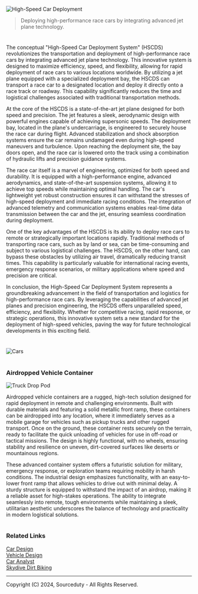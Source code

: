 ![High-Speed Car Deployment](https://github.com/sourceduty/Airborne_Car_Deployment/assets/123030236/ee7925cb-fcaf-4719-8cd6-b17f251ab57e)

> Deploying high-performance race cars by integrating advanced jet plane technology.

#

The conceptual "High-Speed Car Deployment System" (HSCDS) revolutionizes the transportation and deployment of high-performance race cars by integrating advanced jet plane technology. This innovative system is designed to maximize efficiency, speed, and flexibility, allowing for rapid deployment of race cars to various locations worldwide. By utilizing a jet plane equipped with a specialized deployment bay, the HSCDS can transport a race car to a designated location and deploy it directly onto a race track or roadway. This capability significantly reduces the time and logistical challenges associated with traditional transportation methods.

At the core of the HSCDS is a state-of-the-art jet plane designed for both speed and precision. The jet features a sleek, aerodynamic design with powerful engines capable of achieving supersonic speeds. The deployment bay, located in the plane's undercarriage, is engineered to securely house the race car during flight. Advanced stabilization and shock absorption systems ensure the car remains undamaged even during high-speed maneuvers and turbulence. Upon reaching the deployment site, the bay doors open, and the race car is lowered onto the track using a combination of hydraulic lifts and precision guidance systems.

The race car itself is a marvel of engineering, optimized for both speed and durability. It is equipped with a high-performance engine, advanced aerodynamics, and state-of-the-art suspension systems, allowing it to achieve top speeds while maintaining optimal handling. The car's lightweight yet robust construction ensures it can withstand the stresses of high-speed deployment and immediate racing conditions. The integration of advanced telemetry and communication systems enables real-time data transmission between the car and the jet, ensuring seamless coordination during deployment.

One of the key advantages of the HSCDS is its ability to deploy race cars to remote or strategically important locations rapidly. Traditional methods of transporting race cars, such as by land or sea, can be time-consuming and subject to various logistical challenges. The HSCDS, on the other hand, can bypass these obstacles by utilizing air travel, dramatically reducing transit times. This capability is particularly valuable for international racing events, emergency response scenarios, or military applications where speed and precision are critical.

In conclusion, the High-Speed Car Deployment System represents a groundbreaking advancement in the field of transportation and logistics for high-performance race cars. By leveraging the capabilities of advanced jet planes and precision engineering, the HSCDS offers unparalleled speed, efficiency, and flexibility. Whether for competitive racing, rapid response, or strategic operations, this innovative system sets a new standard for the deployment of high-speed vehicles, paving the way for future technological developments in this exciting field.

#

![Cars](https://github.com/sourceduty/Airborne_Car_Deployment/assets/123030236/bb274fd3-d4ad-42cc-983c-d94d1deca4f8)

#
### Airdropped Vehicle Container

![Truck Drop Pod](https://github.com/user-attachments/assets/de9861d5-7b2c-4d60-9b21-e73bc8fe81fb)

Airdropped vehicle containers are a rugged, high-tech solution designed for rapid deployment in remote and challenging environments. Built with durable materials and featuring a solid metallic front ramp, these containers can be airdropped into any location, where it immediately serves as a mobile garage for vehicles such as pickup trucks and other rugged transport. Once on the ground, these container rests securely on the terrain, ready to facilitate the quick unloading of vehicles for use in off-road or tactical missions. The design is highly functional, with no wheels, ensuring stability and resilience on uneven, dirt-covered surfaces like deserts or mountainous regions.

These advanced container system offers a futuristic solution for military, emergency response, or exploration teams requiring mobility in harsh conditions. The industrial design emphasizes functionality, with an easy-to-lower front ramp that allows vehicles to drive out with minimal delay. A sturdy structure is equipped to withstand the impact of an airdrop, making it a reliable asset for high-stakes operations. The ability to integrate seamlessly into remote, tough environments while maintaining a sleek, utilitarian aesthetic underscores the balance of technology and practicality in modern logistical solutions.

#
### Related Links

[Car Design](https://github.com/sourceduty/Car_Design)
<br>
[Vehicle Design](https://github.com/sourceduty/Vehicle_Design)
<br>
[Car Analyst](https://github.com/sourceduty/Car_Analyst)
<br>
[Skydive Dirt Biking](https://github.com/sourceduty/Skydive_Dirt_Biking)

***
Copyright (C) 2024, Sourceduty - All Rights Reserved.
